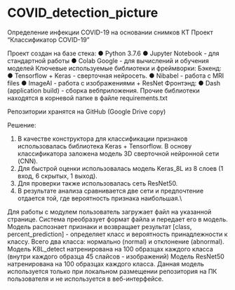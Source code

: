 # COVID_detection_picture
Определение инфекции COVID-19 на основании снимков КТ
Проект “Классификатор COVID-19”

Проект создан на базе стека: 
●	Python 3.7.6
●	Jupyter Notebook - для стандартной работы
●	Colab Google - для вычислений и обучения моделей
Ключевые используемые библиотеки и фреймворки:
Бэкенд:
●	Tensorflow + Keras - сверточная нейросеть.
●	Nibabel - работа с MRI files
●	ImageAI - работа с изображениями + ResNet
Фронтэнд:
●	Dash (application build) - сборка вебприложения.
Прочие библиотеки находятся в корневой папке в файле requirements.txt

Репозитории хранятся на GitHub (Google Drive copy)

Решение:
1.	В качестве конструктора для классификации признаков использовалась библиотека Keras + Tensorflow. В основу классификатора заложена модель 3D сверточной нейронной сети (CNN).
2.	Для быстрой оценки использовалась модель Keras_8L из 8 слоев (1 вход, 6 скрытых, 1 выход).
3.	Для проверки также использовалась сеть ResNet50.
4.	В результате анализа сравнивается две сети и предпочтение отдается той, где вероятность признака наибольшая.\


Для работы с модулем пользователь загружает файл на указанной странице.
Система преобразует формат файла и передает его в модель. Модель распознает признаки и возвращает результат [class, percent_prediction] - определяет класс и вероятность принадлежности к классу.
Всего два класса: нормально (normal) и отклонение (abnormal).
Модель K8L_detect натренирована на 100 образцах каждого класса (внутри каждого образца 45 слайсов - изображений)
Модель ResNet50 натренирована на 100 образцах каждого класса. Данная модель используется только при локальном размещении репозитория на ПК пользователя и не используется в веб-интерфейсе.






